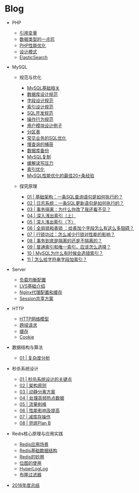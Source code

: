 # Blog
- PHP
  - [引用变量](https://github.com/ltf9651/Blog/blob/master/PHP/ReferenceVariables.md)
  - [数据类型的一点坑](https://github.com/ltf9651/Blog/blob/master/PHP/Tips.md)
  - [PHP性能优化](https://github.com/ltf9651/Blog/blob/master/PHP/PerformanceOptimization.md)
  - [设计模式](https://github.com/ltf9651/PHP-DesignPatterns)
  - [ElasticSearch](https://github.com/ltf9651/Blog/blob/master/PHP/ElasticSearch.md)

- MySQL
  - 规范与优化
    - [MySQL基础相关](https://github.com/ltf9651/Blog/blob/master/MySQL/Term.md)
    - [数据库设计规范](https://github.com/ltf9651/Blog/blob/master/MySQL/DatabaseDesignNorms.md)
    - [字段设计规范](https://github.com/ltf9651/Blog/blob/master/MySQL/ColumnDesignNorms.md)
    - [索引设计规范](https://github.com/ltf9651/Blog/blob/master/MySQL/IndexDesignNorms.md)
    - [SQL开发规范](https://github.com/ltf9651/Blog/blob/master/MySQL/SQLDevelopmentNorms.md)
    - [操作行为规范](https://github.com/ltf9651/Blog/blob/master/MySQL/OperationNorms.md)
    - [用户模块设计例子](https://github.com/ltf9651/Blog/blob/master/MySQL/UserModuleDesign.md)
    - [分区表](https://github.com/ltf9651/Blog/blob/master/MySQL/PartitionTable.md)
    - [常见业务的SQL优化](https://github.com/ltf9651/Blog/blob/master/MySQL/UsualImprovement.md)
    - [慢查询的捕获](https://github.com/ltf9651/Blog/blob/master/MySQL/CatchSlowSQL.md)
    - [数据库备份](https://github.com/ltf9651/Blog/blob/master/MySQL/MySQLBak.md)
    - [MySQL复制](https://github.com/ltf9651/Blog/blob/master/MySQL/MySQLMS.md)
    - [缓解读写压力](https://github.com/ltf9651/Blog/blob/master/MySQL/RelievePressure.md)
    - [索引优化](https://github.com/ltf9651/Blog/blob/master/MySQL/BTreeHash.md)
    - [MySQL性能优化的最佳20+条经验](https://m.xiaozhumi.com/mysql/75.html)
    
  - 探究原理
    - [01 | 基础架构：一条SQL查询语句是如何执行的？](https://github.com/ltf9651/Blog/blob/master/MySQL45/01.md)
    - [02 | 日志系统：一条SQL更新语句是如何执行的？](https://github.com/ltf9651/Blog/blob/master/MySQL45/02.md)
    - [03 | 事务隔离：为什么你改了我还看不见？](https://github.com/ltf9651/Blog/blob/master/MySQL45/03.md)
    - [04 | 深入浅出索引（上）](https://github.com/ltf9651/Blog/blob/master/MySQL45/04.md)
    - [05 | 深入浅出索引（下）](https://github.com/ltf9651/Blog/blob/master/MySQL45/05.md)
    - [06 | 全局锁和表锁 ：给表加个字段怎么有这么多阻碍？](https://github.com/ltf9651/Blog/blob/master/MySQL45/06.md)
    - [07 | 行锁功过：怎么减少行锁对性能的影响？](https://github.com/ltf9651/Blog/blob/master/MySQL45/07.md)
    - [08 | 事务到底是隔离的还是不隔离的？](https://github.com/ltf9651/Blog/blob/master/MySQL45/08.md)
    - [09 | 普通索引和唯一索引，应该怎么选择？](https://github.com/ltf9651/Blog/blob/master/MySQL45/09.md)
    - [10 | MySQL为什么有时候会选错索引？](https://github.com/ltf9651/Blog/blob/master/MySQL45/10.md)
    - [11 | 怎么给字符串字段加索引？](https://github.com/ltf9651/Blog/blob/master/MySQL45/11.md)

- Server
  - [负载均衡配置](https://github.com/ltf9651/Blog/blob/master/Server/LoadBalancingConfigInNginx.md)
  - [LVS基础介绍](https://github.com/ltf9651/Blog/blob/master/Server/LVS.md)
  - [Nginx代理配置和缓存](https://github.com/ltf9651/Blog/blob/master/Server/NginxCache.md)
  - [Session共享方案](http://www.cnblogs.com/wangtao_20/p/3395518.html#commentform)

- HTTP
  - [HTTP网络模型](https://github.com/ltf9651/Blog/blob/master/HTTP/FiveLayers.md)
  - [跨域请求](https://github.com/ltf9651/Blog/blob/master/HTTP/CORS.md)
  - [缓存](https://github.com/ltf9651/Blog/blob/master/HTTP/Cache.md)
  - [Cookie](https://github.com/ltf9651/Blog/blob/master/HTTP/Cookie.md)

- 数据结构与算法
  - [01 | 复杂度分析
](https://github.com/ltf9651/Blog/blob/master/DS&Algorithms/Beauty/01.md)

- 秒杀系统设计
  - [01 | 秒杀系统设计的关键点](https://github.com/ltf9651/Blog/blob/master/SecKillSystemDesign/01.md)
  - [02 | 架构原则](https://github.com/ltf9651/Blog/blob/master/SecKillSystemDesign/02.md)
  - [03 | 动静分离方案](https://github.com/ltf9651/Blog/blob/master/SecKillSystemDesign/03.md)
  - [04 | 处理高频热点数据](https://github.com/ltf9651/Blog/blob/master/SecKillSystemDesign/04.md)
  - [05 | 流量削峰](https://github.com/ltf9651/Blog/blob/master/SecKillSystemDesign/05.md)
  - [06 | 性能影响及提高](https://github.com/ltf9651/Blog/blob/master/SecKillSystemDesign/06.md)
  - [07 | 减库存操作](https://github.com/ltf9651/Blog/blob/master/SecKillSystemDesign/07.md)
  - [08 | 兜底Plan B](https://github.com/ltf9651/Blog/blob/master/SecKillSystemDesign/08.md)

- Redis核心原理与应用实践
  - [Redis应用场景](https://github.com/ltf9651/Blog/blob/master/Redis/01.md)
  - [Redis基础数据结构](https://github.com/ltf9651/Blog/blob/master/Redis/02.md)
  - [Redis的妙用](https://www.toutiao.com/a6644418545998365191/?tt_from=mobile_qq&utm_campaign=client_share&timestamp=1547033403&app=news_article_lite&utm_source=mobile_qq&iid=56654969600&utm_medium=toutiao_android&group_id=6644418545998365191)
  - [位图的使用](https://www.cnblogs.com/bndong/p/7677781.html#autoid-2-3-0)
  - [HyperLogLog](https://github.com/ltf9651/Blog/blob/master/Redis/03.md)
  - [布隆过滤器](https://github.com/ltf9651/Blog/blob/master/Redis/04.md)

- [2018年度总结](https://github.com/ltf9651/Blog/blob/master/Summary/2018.md)